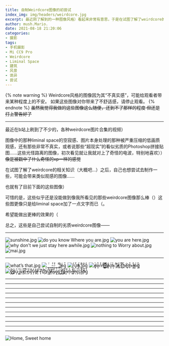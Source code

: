 ```yaml
---
title: 自制Weirdcore图像的初尝试
index_img: img/headers/weirdcore.jpg
excerpt: 最近刚了解到的一种图像风格）看起来非常有意思，于是在试图了解了weirdcore的相关知识（大概吧...）之后，自己也想尝试去制作一些，可能会带来类似观感的图像......
author: mush.Mario.
date: 2021-08-18 21:20:06
categories:
- 摄影
tags: 
- 手机摄影
- Mi CC9 Pro
- Weirdcore
- Liminal Space
- 建筑
- 风景
- 诡异
- 尝试
---
```

{% note warning %}
Weirdcore风格的图像因为其“不真实感”，可能给观看者带来某种程度上的不安。
如果这些图像对你带来了不舒适感，请停止观看。
{% endnote %}
~~虽然我觉得我做的这些图像这么随便，还到不了那样的程度
但还是打上警告好了~~

---
最近在b站上刷到了不少的，各种weirdcore图片合集的视频）

图像中的那种liminal space的空寂感、图片本身处理的那种被严重压缩的低画质观感，还有那些非常不真实，或者说那些“超现实”的看似劣质的Photoshop拼接贴图......这些光怪路离的图像，初次看见就让我就对上了奇怪的电波，特别地喜欢））~~像是被戳中了什么奇怪的xp一样的感觉~~

在试图了解了weirdcore的相关知识（大概吧...）之后，自己也想尝试去制作一些，可能会带来类似观感的图像......

也就有了目前下面的这些图像）

可惜的是，这些似乎还是没能做到像我所看见的那些weirdcore图像那么棒（）这些图更像只是给liminal space加了一点文字而已（。

希望能做出更棒的效果的（

总之，这些是自己尝试自制的劣质weirdcore图像——



---

![sunshine.jpg](images/1.jpg)
![do you know Where you are.jpg](images/2.jpg)
![you are here.jpg](images/3.jpg)
![why don't we just stay here awhile.jpg](images/4.jpg)
![nothing to Worry about.jpg](images/5.jpg)
![mai.jpg](images/6.jpg)

---

![what’s that.jpg](images/7.jpg)
![_̝̥̫̟͗ͪ̿̄ͤͭ͝_̤̻̥̖̞̞_̵̺̙͐̓_̷͙̺̥̽̎ͭ͒͒̊̃_͈̥̹_̮̰͈̻͈̹̄̐̓͊͛̍̑.͇̭̤̻͐̋̆̆ͮ̈̂̕j͛̓͗̃͘p̖̍ͨg͕̫̟̤̞̝̩͗̑ͯ͛ͣ̌ͦ͘](images/8.jpg)
![r̰̹̖̜̔ͯͬ̽ͧư̡͖̥̝̞͙̒̎ͧͤ͛́ͅn̆ͭ͒͏̖͖̻͓͈̲̦̳̰̕.̛̫̭̘̠̼̦͎̂͛͑ͮ͋́̚ͅĵ̨͓͙͑ͪ̍̂͋ͭͣ́p̮̄͆ͨ͡g͕͎̜͈̱̯͙̃̒̾ͨ́ͅ](images/9.jpg)
![ḓ̵̷̡̨͕̹̗̱̤̗͇̞̖̭̘̺̭͍̻̞̲͛̓̉͆̂̍ͨ͆͒͋̅ͣ̽̚o̷̧̟͉̻̲̫͎̜̟̲̤̫͕̤̻͎̼̣̳̮ͦ̏̉̇ͤ̚͝͡n͛̊ͤ̎̌̃͑ͨͧ͒ͧ̾ͦ̊̌͋͏̶̧̳̝̞̬̭̙͙͜͡ͅ'̶͗́̉͋̀ͩ͌͜͟͏̜̬̯͈̻̝̲̞͍̜̠̟͔ẗ́͗̽͜҉̡͏̼̹̭͍̮̝̫̱̹͡ ̍́ͦͥͥ̽͝҉̷̣̼̘̥̜̣͍͚͜l̨͕̗͔͇̽͂ͨ͊ͬ̔ͩ͡ͅo̸̷̧̢̺̬̖̻̩͍̯̗̲͋ͨ̋̔ͯ̕ͅơ̧̗̼͖̫̹̠̮̤͔ͨͧ͌ͩ͑̇̆ͨ̓̈̄͒̽̐̆ͣ̀̕ḳ̴̘͉͍̯͇̗̥͖̲̲̼̟̯̯͚̤̝͔̓̔͂̍̅̐͠ ̛̩͖̗͔̣͖̟̙̞͇̮̬̠̟̰̠͋̊͌̆ͣͨͨ̍̋ͧͦ͐̏ͤ̽͡a̵̸̢̲̠̹̟̥̱̯̜̞͖͓͌ͭ̓̈́̇̉͆̓̋ͯt̴͇͎̯͖͖̯̘͓̥̜͎͐̾̉͑̎ͥ͆͑̍̃̎̒̿ͪ͘͠ ̷̢̼̭̥̜̗̥̗̺͍͐̆̄ͬ̉ͩ͗ͦ̅͑͑ͯ̂͆̆t̛́̾ͦ̒̌ͮ́͢҉̮͖͉̦̣̼͇̼̳̮̟̯̥͉̤ͅh͈͚̪̞̫͎̫̫͇̠̻̰͕̦̮͉͍̅ͮͦ̍͐͒̓ͧ͑̌ͤͨ̿͆ͯ͋̑ͩͪ́͜͡eͫͭ̍̍̈ͩ̏͌̾̅̐̋͗ͮ̈͊̈͑͟҉̡̨̡̠͖̟̘̥̟͈̹͈̥͈̹m̵̡̼̺̪̺͚̝̼̱͙ͮ̽̑͌̿ͥ̊.̵̶̵̧̖̻̣̲̣̦͔̪ͨ̀̑̋̈̽̄̎̄̔͢ǰ̶̷͉̩̠͓̥̬̱ͬ̏͋̍ͨͭ̄̆̏̎̊͑̎̿̆͂ͩ͜͟p͇̻͚̙͚̈́ͬͬ̈ͧ͊͗̍ͥ̀̚gͫ̏͗̋̔͟͝҉̴̷̖̝͖](images/10.jpg)
![y̌̅̏̒̀ͨ̄̅͒ͭ͋҉̵͜҉̭̮̰ͅő̴̬͚̯͓̦̪͙̼͔̜͚͍̝͎̳̣͙̬̲̓̅̅͑̎͆ͩ̿̏̿͒̎̒̕ü̴͔̖̬̱̗̺̬̰͖̥̟̣̘̦̤̜̙̎̎͗ͪ͑̌̐̈̓͒̿ͦͣ̀͠ͅ ͇͇̩͍̱̭͓̲͈͇̦͓̲͈͇̣ͦ̐͛͋͌ͦ̃͌̔̂̕w̧̦̰͎͖̰̫̩̜̒̓̈ͬ͐ͦͥ̏̓ͧ̓į̷̸̥͚̲̘̘̬̟̬̼̟͈͙̟̖̳͈̐ͪ̓̆͊ͧ̋͟l̥͈̗̿̂̈́̐̃̑̑͗̈́͘͟͢ͅl͉͎̗̯͉͉̤͔͖̹̬͒̎̽̓ͤ̍͐́͘͞ͅ ̶̷̮̞͈̮̩̤̤̞̻͙͇̰̺͚̜̖̖̫́̅̾̂͛ͩͬ͋ͥͤ̏̚n̡̰̳͈̻̦̭̺̮̪̬͔͛͆͌͒ͦ̀ȩ̛̬̭͉̱̖̘̹̟̌͊́̂ͥ̇̈ͪ̓̀͝͞v̧̟̬̺̌̍͌ͫ̉͋ͯ̃͒ͪ̕e̴̸̼̝̥̩̦̼͓̠̜̱̮̭͊̾͊̍̆ͧ̃̏ͩ̍̓ͧ̊͛̏̏̄̀̀͟ȑ̫̹͔̙̩̭̗̟̙̦͈̰̄̽̂ͧ̒̔̅ͩͫͪ͌͑ͩ͊̌̑̂͘͞ ̶͐̓̋ͮ̃̊ͭͩͮͩ̑̉̄ͫ̚͏̤̘̗͔͇͎̘͖͕͖̬̘͍̹r̘̜̖̖̳̎̇̃̒́̚͘͟ȕ͛̑̿̚҉̛̩͖͉͕̱͓n̸̨͕̼̬̩̳̻͓̰̻̟̭ͬ̊͌̀̌ͥ̔͒ͨ̈́̏͑́͆͋̃̒͢͠ ̴̨̻͙̟͕̗͎̣̎̓ͯͤ̌͆ͫ́͂͜ǎ̸̴̡̳̤͍͓̮̱̠̺͔̖̱̫̱͔̰̗̺ͥ̋̋̋̾́̚͢l̷̛̤̦̳̖͇̖͙̱ͨ̆̑ͤ͛̋ͩ͋͒ͬ͒̐́͘w̷̲͖̪͍̿̔̿̿ͨ̑̉ͣ̑̀ͫ̔̌ͭͦ͊̓ͅa̢͇̲͍̜̱̱̱͖̜̬̯͑ͩ̈́̐̔̍̉̈́͆́̚yͥ́ͭͭ̔ͦ̚͘҉̭̻̯̯̳̤̟͈̜̮̗̜ ̷͙̙͚̺͍̟̱̣̪̻̲͉̥̲̙̯͑ͨ̍̌̊̔̑ͥͭͬ̈ͅf̑ͪ̉̔ͮ̊̎͌ͣ̃̓ͧ͌ͤͭ͌ͫͭ͆͏͞҉͚̜̻̱̺͙̹̬̺̦̞͚͎͙͎̞ͅͅoͮ̀̍ͬ͏̧̨͉̦̺̠̻͔̀ͅr̴̴̫̥̱̻̟̩̿͆̈̑̊ͮͦ̌ͥ̐̆ḿ̷̩̜̭̟̦̭͖̘̰̭̂ͧͪ́̕ ̵̴̛̳̘̣̗ͪ̔ͮ̄̓͝͡t̷̷͎̫̣̻͒ͮ̋͒̃͌ͪ̽̑̍̔͂͗ͪ̐͘͞h̶̹̹͉̼͈͖̫͓̤͙͕͍͛ͨ̎̇ͩ̈͒̃̊̂͆ĭ̡̢̤͈͈̪̲̹̿ͬ͐́̂̐̆̆́͝s̹̮͖͔̻̼͇̳̳̻͍̻̹̔ͬ͋̌̆̈́̇͑ͥͧͭ̀̕̕.̸̣̮̹͕̮̰̗̰̳̭̯͖̙̙̋͂͑̉͐̍ͭͥ̊ͤ͌̓́̑̓̚͜͞͡j̴̯̤̠͔̳̲͇̦̯͇ͭͣ̋̓̌ͫ͒́̕͞͠p̵͗̔͌̿ͪ͊̍̓͐̅́̈̎̽̚͏̘̮̝̦̲̤̺͝ͅg̡̼̟̥̲͉̝͚͖͔͉̼̺̦̟̓ͮͭͮͧ͂̿ͬ̊̃͋́̎͞](images/11.jpg)

---

---

---

---

---

---

---

---

---

---

---

---
![Home, Sweet home](images/12.jpg)

